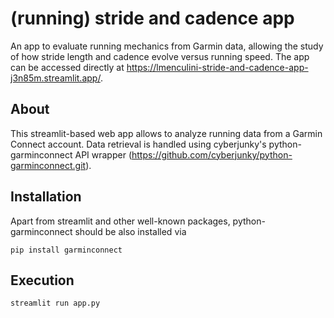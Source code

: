 # (running) stride and cadence app
An app to evaluate running mechanics from Garmin data, allowing the study of how stride length and cadence evolve versus running speed.
The app can be accessed directly at https://lmenculini-stride-and-cadence-app-j3n85m.streamlit.app/.

## About
This streamlit-based web app allows to analyze running data from a Garmin Connect account. Data retrieval is handled using cyberjunky's python-garminconnect API wrapper (https://github.com/cyberjunky/python-garminconnect.git).

## Installation
Apart from streamlit and other well-known packages, python-garminconnect should be also installed via
```
pip install garminconnect
```
## Execution

```
streamlit run app.py
```
